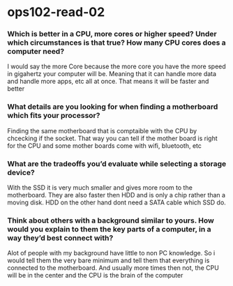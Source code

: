# ops102-read-02

### Which is better in a CPU, more cores or higher speed? Under which circumstances is that true? How many CPU cores does a computer need? 
I would say the more Core because the more core you have the more speed in gigahertz your computer will be. Meaning that it can handle more data and handle more apps, etc all at once. That means it will be faster and better
### What details are you looking for when finding a motherboard which fits your processor?
Finding the same motherboard that is comptaible with the CPU by chcecking if the socket. That way you can tell if the mother board is right for the CPU and some mother boards come with wifi, bluetooth, etc
### What are the tradeoffs you’d evaluate while selecting a storage device?
With the SSD it is very much smaller and gives more room to the motherboard. They are also faster then HDD and is only a chip rather than a moving disk. HDD on the other hand dont need a SATA cable which SSD do.
### Think about others with a background similar to yours. How would you explain to them the key parts of a computer, in a way they’d best connect with?
Alot of people with my background have little to non PC knowledge. So i would tell them the very bare minimum and tell them that everything is connected to the motherboard. And usually more times then not, the CPU will be in the center and the CPU is the brain of the computer
